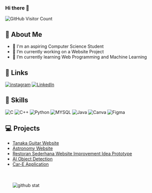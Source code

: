 ### Hi there 👋

<!--
**LuSteps/LuSteps** is a ✨ _special_ ✨ repository because its `README.md` (this file) appears on your GitHub profile.

Here are some ideas to get you started:

- 🔭 I’m currently working on ...
- 🌱 I’m currently learning ...
- 👯 I’m looking to collaborate on ...
- 🤔 I’m looking for help with ...
- 💬 Ask me about ...
- 📫 How to reach me: ...
- 😄 Pronouns: ...
- ⚡ Fun fact: ...
-->

<img src="https://komarev.com/ghpvc/?username=LuSteps&color=blue" alt="GitHub Visitor Count">

## 🦰 About Me
- 🚀 I'm an aspiring Computer Science Student
- 🔭 I’m currently working on a Website Project 
- 🌱 I’m currently learning Web Programming and Machine Learning

## 🔗 Links
[![instagram](https://img.shields.io/badge/Instagram-E4405F?style=for-the-badge&logo=instagram&logoColor=white)](https://www.instagram.com/j_dennislim/)
[![LinkedIn](https://img.shields.io/badge/linkedin-%230077B5.svg?style=for-the-badge&logo=linkedin&logoColor=white)](https://www.linkedin.com/in/dennislimkamho/)

## 📖 Skills
![C](https://img.shields.io/badge/C-00599C?style=for-the-badge&logo=c&&logoColor=white)
![C++](https://img.shields.io/badge/C++-00599C?style=for-the-badge&logo=c%2B%2B&logoColor=white)
![Python](https://img.shields.io/badge/python-3670A0?style=for-the-badge&logo=python&logoColor=ffdd54)
![MYSQL](https://img.shields.io/badge/MySQL-00000F?style=for-the-badge&logo=mysql&logoColor=white)
![Java](https://img.shields.io/badge/java-%23ED8B00.svg?style=for-the-badge&logo=openjdk&logoColor=white)
![Canva](https://img.shields.io/badge/Canva-%2300C4CC.svg?&style=for-the-badge&logo=Canva&logoColor=white)
![Figma](https://img.shields.io/badge/Figma-F24E1E?style=for-the-badge&logo=figma&logoColor=white)

## 💻 Projects
- [Tanaka Guitar Website](https://github.com/JonathanwII/Tanaka-Guitar-Website)
- [Astronomy Website](https://github.com/JonathanwII/Astronomy-Website)
- [Restoran Sederhana Website Improvement Idea Prototype](https://www.figma.com/proto/ZYbTMPfXyrOqaObno5Rfn0/Prototype-Restoran-Sederhana?type=design&node-id=5-2&t=0pi3WhhiSj8IeDEF-1&scaling=min-zoom&page-id=0%3A1&starting-point-node-id=5%3A2&mode=design)
- [AI Object Detection](https://github.com/JonathanwII/AI-Object-Detection)
- [Car-E Application](https://github.com/JonathanwII/car-e)
\
\
\
\
![github stat](https://github-readme-stats.vercel.app/api/top-langs/?username=JonathanwII&theme=blue-green)
